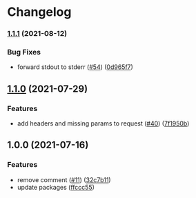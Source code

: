 # Changelog

### [1.1.1](https://www.github.com/netlify/local-functions-proxy/compare/local-functions-proxy-linux-arm64-v1.1.0...local-functions-proxy-linux-arm64-v1.1.1) (2021-08-12)


### Bug Fixes

* forward stdout to stderr ([#54](https://www.github.com/netlify/local-functions-proxy/issues/54)) ([0d965f7](https://www.github.com/netlify/local-functions-proxy/commit/0d965f7951bd31f656c883c3d83987974762785a))

## [1.1.0](https://www.github.com/netlify/local-functions-proxy/compare/local-functions-proxy-linux-arm64-v1.0.0...local-functions-proxy-linux-arm64-v1.1.0) (2021-07-29)


### Features

* add headers and missing params to request ([#40](https://www.github.com/netlify/local-functions-proxy/issues/40)) ([7f1950b](https://www.github.com/netlify/local-functions-proxy/commit/7f1950b3fcb8a52cbc00368c16bd8a82819a55a8))

## 1.0.0 (2021-07-16)


### Features

* remove comment ([#11](https://www.github.com/netlify/local-functions-proxy/issues/11)) ([32c7b11](https://www.github.com/netlify/local-functions-proxy/commit/32c7b113735e1a60cc0eaebc6043125b340640c7))
* update packages ([ffccc55](https://www.github.com/netlify/local-functions-proxy/commit/ffccc555809f30eb151b3db5e719b11190d57bb9))
